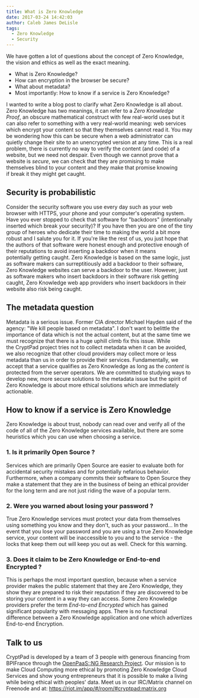 ```yaml
---
title: What is Zero Knowledge
date: 2017-03-24 14:42:03
author: Caleb James DeLisle
tags:
  - Zero Knowledge
  - Security
---
```


We have gotten a lot of questions about the concept of Zero Knowledge, the vision and ethics as well as the exact meaning.

* What is Zero Knowledge?
* How can encryption in the browser be secure?
* What about metadata?
* Most importantly: How to know if a service is Zero Knowledge?

I wanted to write a blog post to clarify what Zero Knowledge is all about. Zero Knowledge has two meanings, it can refer to a *Zero Knowledge Proof*, an obscure mathematical construct with few real-world uses but it can also refer to something with a very real-world meaning: web services which encrypt your content so that they themselves cannot read it. You may be wondering how this can be secure when a web administrator can quietly change their site to an unencrypted version at any time. This is a real problem, there is currently no way to verify the content (and code) of a website, but we need not despair. Even though we cannot prove that a website is *secure*, we can check that they are promising to make themselves blind to your content and they make that promise knowing if break it they might get caught.

## Security is probabilistic

Consider the security software you use every day such as your web browser with HTTPS, your phone and your computer's operating system. Have you ever stopped to check that software for "backdoors" (intentionally inserted which break your security)? If you have then you are one of the tiny group of heroes who dedicate their time to making the world a bit more robust and I salute you for it. If you're like the rest of us, you just hope that the authors of that software were honest enough and protective enough of their reputations to avoid inserting a backdoor when it means potentially getting caught. Zero Knowledge is based on the same logic, just as software makers can surreptitiously add a backdoor to their software, Zero Knowledge websites can serve a backdoor to the user. However, just as software makers who insert backdoors in their software risk getting caught, Zero Knowledge web app providers who insert backdoors in their website also risk being caught.

## The metadata question

Metadata is a serious issue. Former CIA director Michael Hayden said of the agency: "We kill people based on metadata". I don't want to belittle the importance of data which is not the actual content, but at the same time we must recognize that there is a huge uphill climb fix this issue. While the CryptPad project tries not to collect metadata when it can be avoided, we also recognize that other cloud providers may collect more or less metadata than us in order to provide their services. Fundamentally, we accept that a service qualifies as Zero Knowledge as long as the *content* is protected from the server operators. We are committed to studying ways to develop new, more secure solutions to the metadata issue but the spirit of Zero Knowledge is about more ethical solutions which are immediately actionable.

## How to know if a service is Zero Knowledge

Zero Knowledge is about trust, nobody can read over and verify all of the code of all of the Zero Knowledge services available, but there are some heuristics which you can use when choosing a service.

### 1. Is it primarily Open Source ?

Services which are primarily Open Source are easier to evaluate both for accidental security mistakes and for potentially nefarious behavior. Furthermore, when a company commits their software to Open Source they make a statement that they are in the business of being an ethical provider for the long term and are not just riding the wave of a popular term.

### 2. Were you warned about losing your password ?

True Zero Knowledge services must protect your data from themselves using something you know and they don't, such as your password... In the event that you lose your password and you are using a true Zero Knowledge service, your content will be inaccessible to you and to the service - the locks that keep them out will keep you out as well. Check for this warning.

### 3. Does it claim to be Zero Knowledge or End-to-end Encrypted ?

This is perhaps the most important question, because when a service provider makes the public statement that they are Zero Knowledge, they show they are prepared to risk their reputation if they are discovered to be storing your content in a way they can access. Some Zero Knowledge providers prefer the term *End-to-end Encrypted* which has gained significant popularity with messaging apps. There is no functional difference between a Zero Knowledge application and one which advertizes End-to-end Encryption.

## Talk to us

CryptPad is developed by a team of 3 people with generous financing from BPIFrance through the [OpenPaaS::NG Research Project](http://ng.open-paas.org/about-us.html). Our mission is to make Cloud Computing more ethical by promoting Zero Knowledge Cloud Services and show young entrepreneurs that it is possible to make a living while being ethical with peoples' data. Meet us in our IRC/Matrix channel on Freenode and at: https://riot.im/app/#/room/#cryptpad:matrix.org
